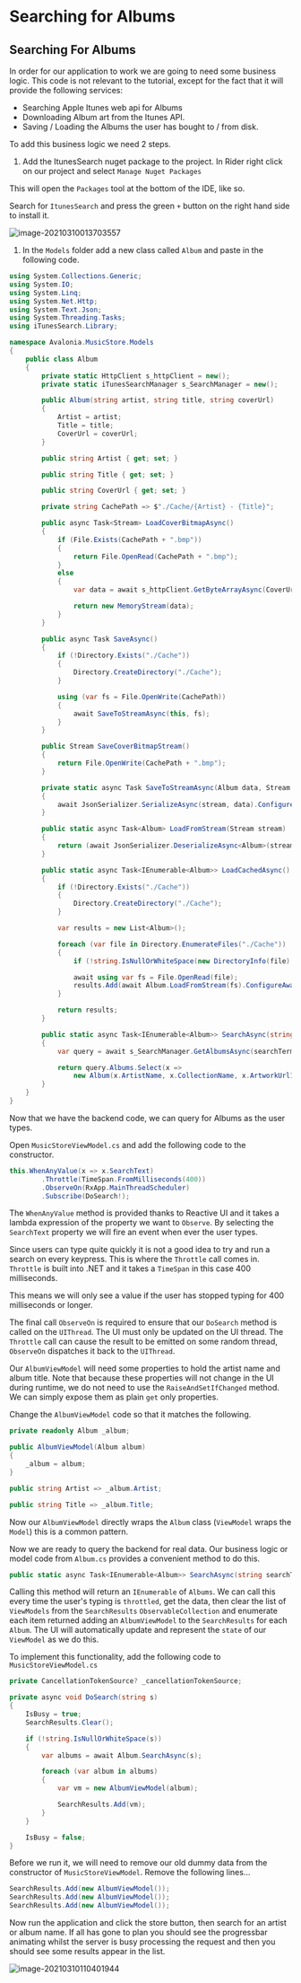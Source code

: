 # Searching for Albums

## Searching For Albums <a id="searching-for-albums"></a>

In order for our application to work we are going to need some business logic. This code is not relevant to the tutorial, except for the fact that it will provide the following services:

* Searching Apple Itunes web api for Albums
* Downloading Album art from the Itunes API.
* Saving / Loading the Albums the user has bought to / from disk.

To add this business logic we need 2 steps.

1. Add the ItunesSearch nuget package to the project. In Rider right click on our project and select `Manage Nuget Packages`

This will open the `Packages` tool at the bottom of the IDE, like so.

Search for `ItunesSearch` and press the green `+` button on the right hand side to install it.

![image-20210310013703557](https://avaloniaui.net/docs/advanced-tutorial/images/image-20210310013703557.png)

1. In the `Models` folder add a new class called `Album` and paste in the following code.

```csharp
using System.Collections.Generic;
using System.IO;
using System.Linq;
using System.Net.Http;
using System.Text.Json;
using System.Threading.Tasks;
using iTunesSearch.Library;

namespace Avalonia.MusicStore.Models
{
    public class Album
    {
        private static HttpClient s_httpClient = new();
        private static iTunesSearchManager s_SearchManager = new();

        public Album(string artist, string title, string coverUrl)
        {
            Artist = artist;
            Title = title;
            CoverUrl = coverUrl;
        }

        public string Artist { get; set; }

        public string Title { get; set; }

        public string CoverUrl { get; set; }

        private string CachePath => $"./Cache/{Artist} - {Title}";

        public async Task<Stream> LoadCoverBitmapAsync()
        {
            if (File.Exists(CachePath + ".bmp"))
            {
                return File.OpenRead(CachePath + ".bmp");
            }
            else
            {
                var data = await s_httpClient.GetByteArrayAsync(CoverUrl);

                return new MemoryStream(data);
            }
        }

        public async Task SaveAsync()
        {
            if (!Directory.Exists("./Cache"))
            {
                Directory.CreateDirectory("./Cache");
            }

            using (var fs = File.OpenWrite(CachePath))
            {
                await SaveToStreamAsync(this, fs);
            }
        }

        public Stream SaveCoverBitmapStream()
        {
            return File.OpenWrite(CachePath + ".bmp");
        }

        private static async Task SaveToStreamAsync(Album data, Stream stream)
        {
            await JsonSerializer.SerializeAsync(stream, data).ConfigureAwait(false);
        }

        public static async Task<Album> LoadFromStream(Stream stream)
        {
            return (await JsonSerializer.DeserializeAsync<Album>(stream).ConfigureAwait(false))!;
        }

        public static async Task<IEnumerable<Album>> LoadCachedAsync()
        {
            if (!Directory.Exists("./Cache"))
            {
                Directory.CreateDirectory("./Cache");
            }

            var results = new List<Album>();

            foreach (var file in Directory.EnumerateFiles("./Cache"))
            {
                if (!string.IsNullOrWhiteSpace(new DirectoryInfo(file).Extension)) continue;

                await using var fs = File.OpenRead(file);
                results.Add(await Album.LoadFromStream(fs).ConfigureAwait(false));
            }

            return results;
        }

        public static async Task<IEnumerable<Album>> SearchAsync(string searchTerm)
        {
            var query = await s_SearchManager.GetAlbumsAsync(searchTerm).ConfigureAwait(false);

            return query.Albums.Select(x =>
                new Album(x.ArtistName, x.CollectionName, x.ArtworkUrl100.Replace("100x100bb", "600x600bb")));
        }
    }
}
```

Now that we have the backend code, we can query for Albums as the user types.

Open `MusicStoreViewModel.cs` and add the following code to the constructor.

```csharp
this.WhenAnyValue(x => x.SearchText)
        .Throttle(TimeSpan.FromMilliseconds(400))
        .ObserveOn(RxApp.MainThreadScheduler)
        .Subscribe(DoSearch!);
```

The `WhenAnyValue` method is provided thanks to Reactive UI and it takes a lambda expression of the property we want to `Observe`. By selecting the `SearchText` property we will fire an event when ever the user types.

Since users can type quite quickly it is not a good idea to try and run a search on every keypress. This is where the `Throttle` call comes in. `Throttle` is built into .NET and it takes a `TimeSpan` in this case 400 milliseconds.

This means we will only see a value if the user has stopped typing for 400 milliseconds or longer.

The final call `ObserveOn` is required to ensure that our `DoSearch` method is called on the `UIThread`. The UI must only be updated on the UI thread. The `Throttle` call can cause the result to be emitted on some random thread, `ObserveOn` dispatches it back to the `UIThread`.

Our `AlbumViewModel` will need some properties to hold the artist name and album title. Note that because these properties will not change in the UI during runtime, we do not need to use the `RaiseAndSetIfChanged` method. We can simply expose them as plain `get` only properties.

Change the `AlbumViewModel` code so that it matches the following.

```csharp
private readonly Album _album;

public AlbumViewModel(Album album)
{
    _album = album;
}

public string Artist => _album.Artist;

public string Title => _album.Title;
```

Now our `AlbumViewModel` directly wraps the `Album` class \(`ViewModel` wraps the `Model`\) this is a common pattern.

Now we are ready to query the backend for real data. Our business logic or model code from `Album.cs` provides a convenient method to do this.

```csharp
public static async Task<IEnumerable<Album>> SearchAsync(string searchTerm)
```

Calling this method will return an `IEnumerable` of `Albums`. We can call this every time the user's typing is `throttled`, get the data, then clear the list of `ViewModels` from the `SearchResults` `ObservableCollection` and enumerate each item returned adding an `AlbumViewModel` to the `SearchResults` for each `Album`. The UI will automatically update and represent the `state` of our `ViewModel` as we do this.

To implement this functionality, add the following code to `MusicStoreViewModel.cs`

```csharp
private CancellationTokenSource? _cancellationTokenSource;

private async void DoSearch(string s)
{
    IsBusy = true;
    SearchResults.Clear();

    if (!string.IsNullOrWhiteSpace(s))
    {
        var albums = await Album.SearchAsync(s);

        foreach (var album in albums)
        {
            var vm = new AlbumViewModel(album);

            SearchResults.Add(vm);
        }
    }

    IsBusy = false;
}
```

Before we run it, we will need to remove our old dummy data from the constructor of `MusicStoreViewModel`. Remove the following lines...

```csharp
SearchResults.Add(new AlbumViewModel());
SearchResults.Add(new AlbumViewModel());
SearchResults.Add(new AlbumViewModel());
```

Now run the application and click the store button, then search for an artist or album name. If all has gone to plan you should see the progressbar animating whilst the server is busy processing the request and then you should see some results appear in the list.

![image-20210310110401944](https://avaloniaui.net/docs/advanced-tutorial/images/image-20210310110401944.png)

